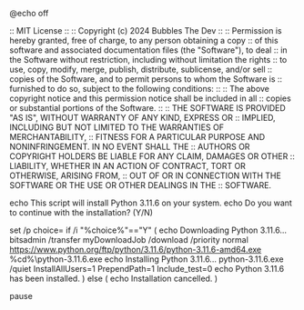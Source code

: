 @echo off

:: MIT License
::
:: Copyright (c) 2024 Bubbles The Dev
::
:: Permission is hereby granted, free of charge, to any person obtaining a copy
:: of this software and associated documentation files (the "Software"), to deal
:: in the Software without restriction, including without limitation the rights
:: to use, copy, modify, merge, publish, distribute, sublicense, and/or sell
:: copies of the Software, and to permit persons to whom the Software is
:: furnished to do so, subject to the following conditions:
::
:: The above copyright notice and this permission notice shall be included in all
:: copies or substantial portions of the Software.
::
:: THE SOFTWARE IS PROVIDED "AS IS", WITHOUT WARRANTY OF ANY KIND, EXPRESS OR
:: IMPLIED, INCLUDING BUT NOT LIMITED TO THE WARRANTIES OF MERCHANTABILITY,
:: FITNESS FOR A PARTICULAR PURPOSE AND NONINFRINGEMENT. IN NO EVENT SHALL THE
:: AUTHORS OR COPYRIGHT HOLDERS BE LIABLE FOR ANY CLAIM, DAMAGES OR OTHER
:: LIABILITY, WHETHER IN AN ACTION OF CONTRACT, TORT OR OTHERWISE, ARISING FROM,
:: OUT OF OR IN CONNECTION WITH THE SOFTWARE OR THE USE OR OTHER DEALINGS IN THE
:: SOFTWARE.

echo This script will install Python 3.11.6 on your system.
echo Do you want to continue with the installation? (Y/N)

set /p choice=
if /i "%choice%"=="Y" (
    echo Downloading Python 3.11.6...
    bitsadmin /transfer myDownloadJob /download /priority normal https://www.python.org/ftp/python/3.11.6/python-3.11.6-amd64.exe %cd%\python-3.11.6.exe
    echo Installing Python 3.11.6...
    python-3.11.6.exe /quiet InstallAllUsers=1 PrependPath=1 Include_test=0
    echo Python 3.11.6 has been installed.
) else (
    echo Installation cancelled.
)

pause
